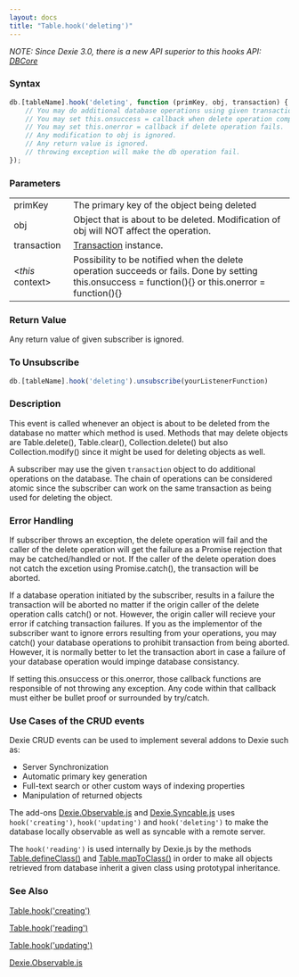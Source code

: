 ```yaml
---
layout: docs
title: "Table.hook('deleting')"
---
```


*NOTE: Since Dexie 3.0, there is a new API superior to this hooks API: [DBCore](/docs/DBCore/DBCore)*

### Syntax

```javascript
db.[tableName].hook('deleting', function (primKey, obj, transaction) {
    // You may do additional database operations using given transaction object.
    // You may set this.onsuccess = callback when delete operation completes.
    // You may set this.onerror = callback if delete operation fails.
    // Any modification to obj is ignored.
    // Any return value is ignored.
    // throwing exception will make the db operation fail.
});
```

### Parameters
<table>
<tr><td>primKey</td><td>The primary key of the object being deleted</td></tr>
<tr><td>obj</td><td>Object that is about to be deleted. Modification of obj will NOT affect the operation.</td></tr>
<tr><td>transaction</td><td><a href="/docs/Transaction/Transaction">Transaction</a> instance.</td></tr>
<tr><td>&lt;<i>this</i> context&gt;</td><td>Possibility to be notified when the delete operation succeeds or fails. Done by setting this.onsuccess = function(){} or this.onerror = function(){}</td></tr>
</table>

### Return Value

Any return value of given subscriber is ignored.

### To Unsubscribe

```javascript
db.[tableName].hook('deleting').unsubscribe(yourListenerFunction)
```

### Description

This event is called whenever an object is about to be deleted from the database no matter which method is used. Methods that may delete objects are Table.delete(), Table.clear(), Collection.delete() but also Collection.modify() since it might be used for deleting objects as well.

A subscriber may use the given `transaction` object to do additional operations on the database. The chain of operations can be considered atomic since the subscriber can work on the same transaction as being used for deleting the object. 

### Error Handling

If subscriber throws an exception, the delete operation will fail and the caller of the delete operation will get the failure as a Promise rejection that may be catched/handled or not. If the caller of the delete operation does not catch the excetion using Promise.catch(), the transaction will be aborted.

If a database operation initiated by the subscriber, results in a failure the transaction will be aborted no matter if the origin caller of the delete operation calls catch() or not. However, the origin caller will recieve your error if catching transaction failures. If you as the implementor of the subscriber want to ignore errors resulting from your operations, you may catch() your database operations to prohibit transaction from being aborted. However, it is normally better to let the transaction abort in case a failure of your database operation would impinge database consistancy.

If setting this.onsuccess or this.onerror, those callback functions are responsible of not throwing any exception. Any code within that callback must either be bullet proof or surrounded by try/catch.

### Use Cases of the CRUD events

Dexie CRUD events can be used to implement several addons to Dexie such as:
* Server Synchronization
* Automatic primary key generation
* Full-text search or other custom ways of indexing properties
* Manipulation of returned objects

The add-ons [Dexie.Observable.js](/docs/Observable/Dexie.Observable.js) and [Dexie.Syncable.js](/docs/Syncable/Dexie.Syncable.js) uses  `hook('creating')`, `hook('updating')` and `hook('deleting')` to make the database locally observable as well as syncable with a remote server.

The `hook('reading')` is used internally by Dexie.js by the methods [Table.defineClass()](/docs/Table/Table.defineClass()) and [Table.mapToClass()](/docs/Table/Table.mapToClass()) in order to make all objects retrieved from database inherit a given class using prototypal inheritance.

### See Also

[Table.hook('creating')](/docs/Table/Table.hook('creating'))

[Table.hook('reading')](/docs/Table/Table.hook('reading'))

[Table.hook('updating')](/docs/Table/Table.hook('updating'))

[Dexie.Observable.js](/docs/Observable/Dexie.Observable.js)
